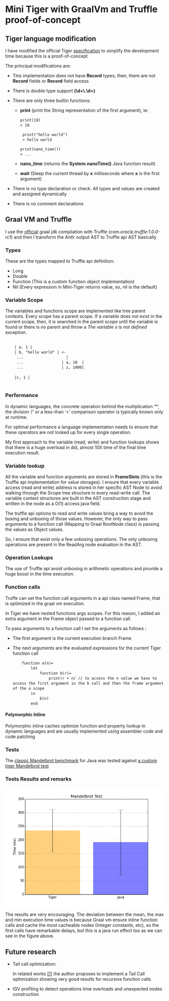 # Mini Tiger with GraalVm and Truffle proof-of-concept #



## Tiger language modification ##
I have modified the official Tiger <a href="https://cs.nyu.edu/courses/fall13/CSCI-GA.2130-001/tiger-spec.pdf">specification</a> to simplify the development time because this is a proof-of-concept

The principal modifications are:
-  This implementation does not have **Record** types, then, there are not  **Record** fields or **Record** field access

-  There is double type support **(\d+\\.\d+)**

- There are only three builtin functions:
    - **print** (print the String representation of the first argument), ie: 
        ``` 
        print(19)
        > 19
        ```
        
        ``` 
         print("hello world")
         > hello world
        ```
        
        ``` 
        print(nano_time())
        > ... 
        ```
    
    - **nano_time** (returns the **System.nanoTime()** Java function result)
    - **wait** (Sleep the current thread by **x** milliseconds where **x** is the first argument)
    
- There is no type declaration or check. All types and values are created and assigned dynamically

- There is no comment declarations

## Graal VM and Truffle

I use the <a href="http://www.oracle.com/technetwork/oracle-labs/program-languages/downloads/index.html">official</a> graal jdk compilation with Truffle (*com.oracle.truffle:1.0.0-rc1*) and then I transform the Antlr output AST to Truffle api AST basically

### Types
These are the types mapped to Truffle api definition:
   - Long
   - Double
   - Function (This is a custom function object implementation)
   - Nil (Every expression in Mini-Tiger returns value, so, nil is the default)


### Variable Scope

The variables and functions scope are implemented like tree parent contexts. Every scope has a parent scope. If a variable does not exist in the current scope, then, it is searched in the parent scope until the variable is found or there is no parent and throw a *The variable x is not defined* exception.

```
    
    | a. 1 |
    | b, "hello world" | <-
     ...                   |
     ...                 | a, 10  |
     ...                 | z, 1000|
     
    |c, 1 |
     
```

### Performance

In dynamic languages, the concrete operation behind the multiplication ‘*’, the division ‘/’ or a less-than ‘<’ comparison operator is typically known only at runtime.
 
For optimal performance a language implementation needs to ensure that  these operators are not looked up for every single operation. 

My first approach to the variable (read, write) and function lookups shows that there is a huge overload in did, almost 10X time of the final time execution result. 

### Variable lookup

All the variable and function arguments are stored in **FrameSlots** (this is the Truffle api implementation for value storages). I ensure that every variable access (read and write) address is stored in her specific AST Node to avoid walking through the Scope tree structure in every read-write call. The variable context structures are built in the AST construction stage and written in the node as a O(1) access java field.

The truffle api options to read and write values bring a way to avoid the boxing and unboxing of those values. However, the only way to pass arguments to a function call (Mapping to Graal RootNode class) is passing the values as Object values.

So, I ensure that exist only a few unboxing operations. The only unboxing operations are present in the ReadArg node evaluation in the AST.

### Operation Lookups

The use of Truffle api avoid unboxing in arithmetic operations and provide a huge boost in the time execution.


### Function calls

Truffe can set the function call arguments in a api class named Frame, that is optimized in the graal vm execution.

In Tiger we have nested functions args scopes. For this reason, I added an extra argument in the Frame object passed to a function call.

To pass arguments to a function call I set the arguments as follows :
   - The first argument is the current execution branch Frame
   - The next arguments are the evaluated expressions for the current Tiger function call
    
        ```
            function a(n)=
                let
                    function b(r)=
                        print(r + n) // to access the n value we have to access the first argument in the b call and then the frame argument of the a scope
                in
                    b(n)
                end
        ```
        
        
#### Polymorphic Inline
Polymorphic inline caches optimize function and property lookup in dynamic languages and are usually implemented using assembler code and code patching

### Tests

The <a href="https://github.com/smarr/Classic-Benchmarks/blob/master/benchmarks/Mandelbrot.java#L42ß">classic Mandelbrot benchmark</a> for Java was tested against <a href="https://gitlab.com/Jacarte9212/tiger-graal/blob/master/tiger-compiler/src/tests/mandelbrot.tiger">a custom tiger Mandelbrot test<a>

### Tests Results and remarks

![alt results](imgs/result.png)

The results are very encouraging. The deviation between the mean, the max and min execution time values is because Graal vm ensure inline function calls and cache the most cacheable nodes (Integer constants, etc), so the first calls have remarkable delays, but this is a java run effect too as we can see in the figure above.




## Future research
- Tail call optimization:

    In related works <a href="http://cesquivias.github.io/blog/2015/01/15/writing-a-language-in-truffle-part-4-adding-features-the-truffle-way/">[1]</a> the author proposes to implement a Tail Call optimization showing very good results for recursive function calls
- IGV profiling to detect operations time overloads and unexpected nodes construction

    
    